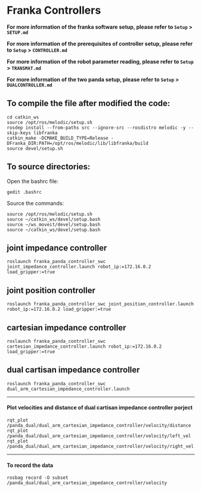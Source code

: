 # Franka Controllers

**For more information of the franka software setup, please refer to `Setup` > `SETUP.md`**

**For more information of the prerequisites of controller setup, please refer to `Setup` > `CONTROLLER.md`**

**For more information of the robot parameter reading, please refer to `Setup` > `TRANSMAT.md`**

**For more information of the two panda setup, please refer to `Setup` > `DUALCONTROLLER.md`**

## To compile the file after modified the code:
```
cd catkin_ws 
source /opt/ros/melodic/setup.sh 
rosdep install --from-paths src --ignore-src --rosdistro melodic -y --skip-keys libfranka 
catkin_make -DCMAKE_BUILD_TYPE=Release -DFranka_DIR:PATH=/opt/ros/melodic/lib/libfranka/build 
source devel/setup.sh 
```

## To source directories:
Open the bashrc file:
```
gedit .bashrc
```
Source the commands: 
```
source /opt/ros/melodic/setup.sh
source ~/catkin_ws/devel/setup.bash
source ~/ws_moveit/devel/setup.bash
source ~/catkin_ws/devel/setup.bash
```

## joint impedance controller
```
roslaunch franka_panda_controller_swc joint_impedance_controller.launch robot_ip:=172.16.0.2 load_gripper:=true
```
## joint position controller
```
roslaunch franka_panda_controller_swc joint_position_controller.launch robot_ip:=172.16.0.2 load_gripper:=true
```
## cartesian impedance controller
```
roslaunch franka_panda_controller_swc cartesian_impedance_controller.launch robot_ip:=172.16.0.2 load_gripper:=true
```
## dual cartisan impedance controller 
```
roslaunch franka_panda_controller_swc dual_arm_cartesian_impedance_controller.launch
```
---
#### Plot velocities and distance of dual cartisan impedance controller porject
```
rqt_plot /panda_dual/dual_arm_cartesian_impedance_controller/velocity/distance
rqt_plot /panda_dual/dual_arm_cartesian_impedance_controller/velocity/left_vel
rqt_plot /panda_dual/dual_arm_cartesian_impedance_controller/velocity/right_vel
```
---
#### To record the data
```
rosbag record -O subset /panda_dual/dual_arm_cartesian_impedance_controller/velocity
```
